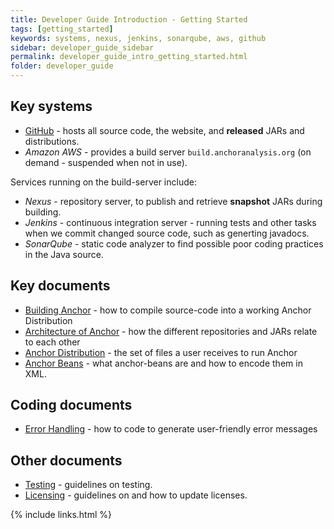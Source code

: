 ```yaml
---
title: Developer Guide Introduction - Getting Started
tags: [getting_started]
keywords: systems, nexus, jenkins, sonarqube, aws, github
sidebar: developer_guide_sidebar
permalink: developer_guide_intro_getting_started.html
folder: developer_guide
---
```


## Key systems

* [GitHub](https://github.com/anchoranalysis) - hosts all source code, the website, and **released** JARs and distributions.
* *Amazon AWS* - provides a build server ```build.anchoranalysis.org``` (on demand - suspended when not in use).

Services running on the build-server include:

* *Nexus* - repository server, to publish and retrieve **snapshot** JARs during building.
* *Jenkins* - continuous integration server - running tests and other tasks when we commit changed source code, such as generting javadocs.
* *SonarQube* - static code analyzer to find possible poor coding practices in the Java source.

## Key documents

* [Building Anchor](https://bitbucket.org/anchorimageanalysis/anchor/wiki/Building%20Anchor) - how to compile source-code into a working Anchor Distribution
* [Architecture of Anchor](https://bitbucket.org/anchorimageanalysis/anchor/wiki/Architecture%20of%20Anchor) - how the different repositories and JARs relate to each other
* [Anchor Distribution](https://bitbucket.org/anchorimageanalysis/anchor/wiki/Anchor%20Distribution) - the set of files a user receives to run Anchor
* [Anchor Beans](https://bitbucket.org/anchorimageanalysis/anchor/wiki/Anchor%20Beans) - what anchor-beans are and how to encode them in XML.

## Coding documents

* [Error Handling](https://bitbucket.org/anchorimageanalysis/anchor/wiki/Error%20Handling) - how to code to generate user-friendly error messages

## Other documents

* [Testing](https://bitbucket.org/anchorimageanalysis/anchor/wiki/Testing) - guidelines on testing.
* [Licensing](https://bitbucket.org/anchorimageanalysis/anchor/wiki/Licensing) - guidelines on and how to update licenses.

{% include links.html %}

